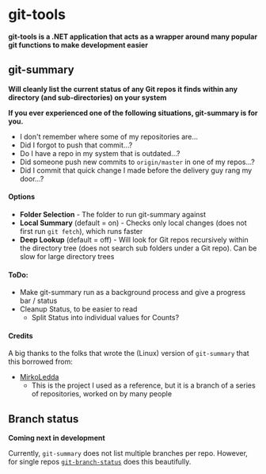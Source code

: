 # git-tools
**git-tools is a .NET application that acts as a wrapper around many popular git functions to make development easier**

## git-summary
**Will cleanly list the current status of any Git repos it finds within any directory (and sub-directories) on your system**

**If you ever experienced one of the following situations, git-summary is for you.**
- I don't remember where some of my repositories are...
- Did I forgot to push that commit...?
- Do I have a repo in my system that is outdated...?
- Did someone push new commits to `origin/master` in one of my repos...?
- Did I commit that quick change I made before the delivery guy rang my door...?

#### Options
- **Folder Selection** - The folder to run git-summary against
- **Local Summary** (default = on) - Checks only local changes (does not first run `git fetch`), which runs faster
- **Deep Lookup** (default = off) - Will look for Git repos recursively within the directory tree (does not search sub folders under a Git repo). Can be slow for large directory trees

#### ToDo:
- Make git-summary run as a background process and give a progress bar / status
- Cleanup Status, to be easier to read
  - Split Status into individual values for Counts?

#### Credits
A big thanks to the folks that wrote the (Linux) version of `git-summary` that this borrowed from:
- [MirkoLedda](https://github.com/MirkoLedda/git-summary) 
  - This is the project I used as a reference, but it is a branch of a series of repositories, worked on by many people

## Branch status
**Coming next in development**

Currently, `git-summary` does not list multiple branches per repo. However, for single repos [`git-branch-status`](https://github.com/bill-auger/git-branch-status) does this beautifully.
